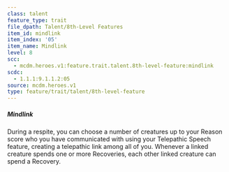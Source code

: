 ```yaml
---
class: talent
feature_type: trait
file_dpath: Talent/8th-Level Features
item_id: mindlink
item_index: '05'
item_name: Mindlink
level: 8
scc:
  - mcdm.heroes.v1:feature.trait.talent.8th-level-feature:mindlink
scdc:
  - 1.1.1:9.1.1.2:05
source: mcdm.heroes.v1
type: feature/trait/talent/8th-level-feature
---
```


##### Mindlink

During a respite, you can choose a number of creatures up to your Reason score who you have communicated with using your Telepathic Speech feature, creating a telepathic link among all of you. Whenever a linked creature spends one or more Recoveries, each other linked creature can spend a Recovery.
